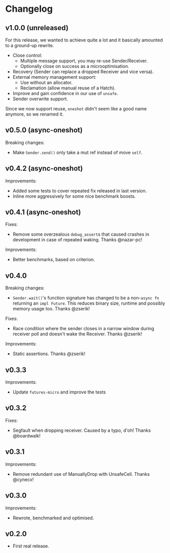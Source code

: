 # Changelog

## v1.0.0 (unreleased)

For this release, we wanted to achieve quite a lot and it basically amounted to a ground-up rewrite.

* Close control:
  * Multiple message support, you may re-use Sender/Receiver.
  * Optionally close on success as a microoptimisation.
* Recovery (Sender can replace a dropped Receiver and vice versa).
* External memory management support:
  * Use without an allocator.
  * Reclamation (allow manual reuse of a Hatch).
* Improve and gain confidence in our use of `unsafe`.
* Sender overwrite support.

Since we now support reuse, `oneshot` didn't seem like a good name
anymore, so we renamed it.

## v0.5.0 (async-oneshot)

Breaking changes:

* Make `Sender.send()` only take a mut ref instead of move `self`.

## v0.4.2 (async-oneshot)

Improvements:

* Added some tests to cover repeated fix released in last version.
* Inline more aggressively for some nice benchmark boosts.

## v0.4.1 (async-oneshot)

Fixes:

* Remove some overzealous `debug_assert`s that caused crashes in
  development in case of repeated waking. Thanks @nazar-pc!

Improvements:

* Better benchmarks, based on criterion.

## v0.4.0

Breaking changes:

* `Sender.wait()`'s function signature has changed to be a non-`async
  fn` returning an `impl Future`. This reduces binary size, runtime
  and possibly memory usage too. Thanks @zserik!

Fixes:

* Race condition where the sender closes in a narrow window during
  receiver poll and doesn't wake the Receiver. Thanks @zserik!

Improvements:

 * Static assertions. Thanks @zserik!

## v0.3.3

Improvements:

* Update `futures-micro` and improve the tests

## v0.3.2

Fixes:

* Segfault when dropping receiver. Caused by a typo, d'oh! Thanks @boardwalk!

## v0.3.1

Improvements:

* Remove redundant use of ManuallyDrop with UnsafeCell. Thanks @cynecx!

## v0.3.0

Improvements:

* Rewrote, benchmarked and optimised.

## v0.2.0

* First real release.
